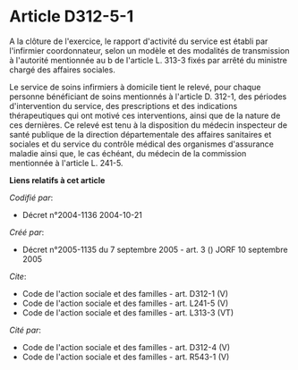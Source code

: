 # Article D312-5-1

A la clôture de l'exercice, le rapport d'activité du service est établi par l'infirmier coordonnateur, selon un modèle et des
modalités de transmission à l'autorité mentionnée au b de l'article L. 313-3 fixés par arrêté du ministre chargé des affaires
sociales. 

Le service de soins infirmiers à domicile tient le relevé, pour chaque personne bénéficiant de soins mentionnés à l'article
D. 312-1, des périodes d'intervention du service, des prescriptions et des indications thérapeutiques qui ont motivé ces
interventions, ainsi que de la nature de ces dernières. Ce relevé est tenu à la disposition du médecin inspecteur de santé
publique de la direction départementale des affaires sanitaires et sociales et du service du contrôle médical des organismes
d'assurance maladie ainsi que, le cas échéant, du médecin de la commission mentionnée à l'article L. 241-5.

**Liens relatifs à cet article**

_Codifié par_:

  - Décret n°2004-1136 2004-10-21

_Créé par_:

  - Décret n°2005-1135 du 7 septembre 2005 - art. 3 () JORF 10 septembre 2005

_Cite_:

  - Code de l'action sociale et des familles - art. D312-1 (V)
  - Code de l'action sociale et des familles - art. L241-5 (V)
  - Code de l'action sociale et des familles - art. L313-3 (VT)

_Cité par_:

  - Code de l'action sociale et des familles - art. D312-4 (V)
  - Code de l'action sociale et des familles - art. R543-1 (V)
